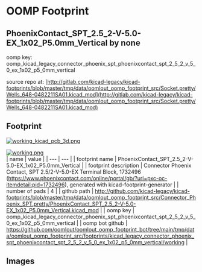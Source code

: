 # OOMP Footprint  
## PhoenixContact_SPT_2.5_2-V-5.0-EX_1x02_P5.0mm_Vertical  by none  
  
oomp key: oomp_kicad_legacy_connector_phoenix_spt_phoenixcontact_spt_2_5_2_v_5_0_ex_1x02_p5_0mm_vertical  
  
source repo at: [http://gitlab.com/kicad-legacy/kicad-footprints/blob/master/tmp/data/oomlout_oomp_footprint_src/Socket.pretty/Wells_648-0482211SA01.kicad_mod](http://gitlab.com/kicad-legacy/kicad-footprints/blob/master/tmp/data/oomlout_oomp_footprint_src/Socket.pretty/Wells_648-0482211SA01.kicad_mod)  
## Footprint  
  
[![working_kicad_pcb_3d.png](working_kicad_pcb_3d_600.png)](working_kicad_pcb_3d.png)  
  
[![working.png](working_600.png)](working.png)  
| name | value | 
| --- | --- | 
| footprint name | PhoenixContact_SPT_2.5_2-V-5.0-EX_1x02_P5.0mm_Vertical | 
| footprint description | Connector Phoenix Contact, SPT 2.5/2-V-5.0-EX Terminal Block, 1732496 (https://www.phoenixcontact.com/online/portal/gb/?uri=pxc-oc-itemdetail:pid=1732496), generated with kicad-footprint-generator | 
| number of pads | 4 | 
| github path | http://github.com/kicad-legacy/kicad-footprints/blob/master/tmp/data/oomlout_oomp_footprint_src/Connector_Phoenix_SPT.pretty/PhoenixContact_SPT_2.5_2-V-5.0-EX_1x02_P5.0mm_Vertical.kicad_mod | 
| oomp key | oomp_kicad_legacy_connector_phoenix_spt_phoenixcontact_spt_2_5_2_v_5_0_ex_1x02_p5_0mm_vertical | 
| oomp bot github | https://github.com/oomlout/oomlout_oomp_footprint_bot/tree/main/tmp/data/oomlout_oomp_footprint_src/footprints/kicad_legacy_connector_phoenix_spt_phoenixcontact_spt_2_5_2_v_5_0_ex_1x02_p5_0mm_vertical/working | 
## Images  
